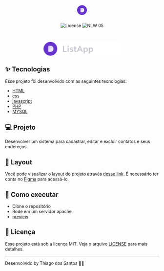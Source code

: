 <h1 align="center">
  <img alt="Plant Manager" title="ListApp" src=".github/ListApp.png" />
</h1>

<p align="center">
  <img alt="License" src="https://img.shields.io/static/v1?label=license&message=MIT&color=32B768&labelColor=000000">

 <img src="https://img.shields.io/static/v1?label=ListApp&message=1.0.0&color=191622&labelColor=000000" alt="NLW 05" />
</p>

<br>

<p align="center">
  <img alt="ListApp" src=".github/logo.png" width="50%">
</p>

## ✨ Tecnologias

Esse projeto foi desenvolvido com as seguintes tecnologias:

- [HTML](https://reactnative.dev/)
- [css](https://reactnative.dev/)
- [javascript](https://www.typescriptlang.org/)
- [PHP](https://expo.io/)
- [MYSQL](https://expo.io/)
## 💻 Projeto

Desenvolver um sistema para cadastrar, editar e excluir contatos e seus endereços.

## 🔖 Layout

Você pode visualizar o layout do projeto através [desse link](https://www.figma.com/file/pNePGjEsPxyPDGSPaU3YJC/ListApp). É necessário ter conta no [Figma](http://figma.com/) para acessá-lo.

## 🚀 Como executar

- Clone o repositório
- Rode em um servidor apache
- [preview]()

## 📄 Licença

Esse projeto está sob a licença MIT. Veja o arquivo [LICENSE](LICENSE.md) para mais detalhes.

---

Desenvolvido by Thiago dos Santos 👋🏻
